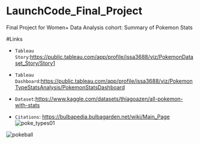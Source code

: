 # LaunchCode_Final_Project
Final Project for Women+ Data Analysis cohort: Summary of Pokemon Stats

#Links

* `Tableau Story`:https://public.tableau.com/app/profile/issa3688/viz/PokemonDataset_Story/Story1

* `Tableau Dashboard`:https://public.tableau.com/app/profile/issa3688/viz/PokemonTypeStatsAnalysis/PokemonStatsDashboard

* `Dataset`:https://www.kaggle.com/datasets/thiagoazen/all-pokemon-with-stats

* `Citations`: https://bulbapedia.bulbagarden.net/wiki/Main_Page
![poke_types01](https://user-images.githubusercontent.com/112837360/223697395-88060e7f-177e-4d6a-a0d8-b519c53038fe.png)


![pokeball](https://user-images.githubusercontent.com/112837360/223697381-fb0b143a-de80-41a6-8f16-328bd25b3a7e.gif)
